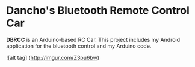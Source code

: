 # Dancho's Bluetooth Remote Control Car
**DBRCC** is an Arduino-based RC Car. This project includes my Android application for the bluetooth control and my Arduino code.

![alt tag] (http://imgur.com/Z3pu6bw)
